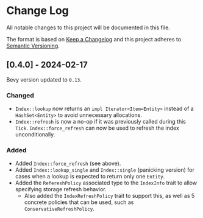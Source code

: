 
# Change Log
All notable changes to this project will be documented in this file.

The format is based on [Keep a Changelog](http://keepachangelog.com/)
and this project adheres to [Semantic Versioning](http://semver.org/).

## [0.4.0] - 2024-02-17

Bevy version updated to `0.13`.

### Changed
- `Index::lookup` now returns an `impl Iterator<Item=Entity>` instead of a
  `HashSet<Entity>` to avoid unnecessary allocations.
- `Index::refresh` is now a no-op if it was previously called during this `Tick`.
  `Index::force_refresh` can now be used to refresh the index unconditionally.

### Added
- Added `Index::force_refresh` (see above).
- Added `Index::lookup_single` and `Index::single` (panicking version) for
  cases when a lookup is expected to return only one `Entity`.
- Added the `RefereshPolicy` associated type to the `IndexInfo` trait to allow
  specifying storage refresh behavior.
  - Also added the `IndexRefreshPolicy` trait to support this, as well as 5
    concrete policies that can be used, such as `ConservativeRefreshPolicy`.
